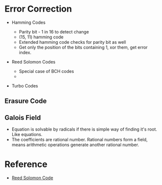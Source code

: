 # Error Correction

- Hamming Codes
    - Parity bit - 1 in 16 to detect change
    - (15, 11) hamming code
    - Extended hamming code checks for parity bit as well
    - Get only the position of the bits containing 1, xor them, get error index.

- Reed Solomon Codes
    - Special case of BCH codes
    -  

- Turbo Codes



## Erasure Code



## Galois Field
- Equation is solvable by radicals if there is simple way of finding it's root. Like equations.
- The coefficients are rational number. Rational numbers form a field, means arithmetic operations generate another rational number.


# Reference
- [Reed Solomon Code](https://www.cs.cmu.edu/~guyb/realworld/reedsolomon/reed_solomon_codes.html)